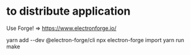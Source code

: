 # to distribute application

Use Forge! => https://www.electronforge.io/

yarn add --dev @electron-forge/cli
npx electron-forge import
yarn run make
